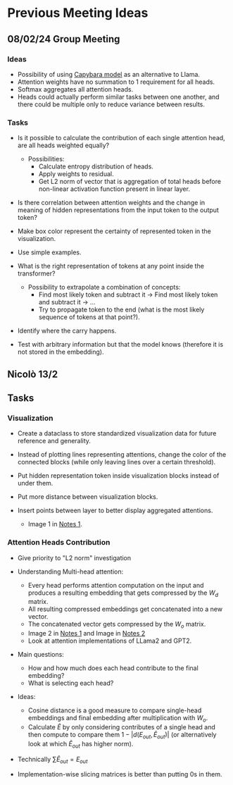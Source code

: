 # Previous Meeting Ideas

## 08/02/24 Group Meeting

### Ideas

- Possibility of using [Capybara model](https://huggingface.co/NousResearch/Nous-Capybara-34B) as an alternative to Llama.
- Attention weights have no summation to 1 requirement for all heads.
- Softmax aggregates all attention heads.
- Heads could actually perform similar tasks between one another, and there could be multiple only to reduce variance between results.

### Tasks

- Is it possible to calculate the contribution of each single attention head, are all heads weighted equally?
    - Possibilities:
        - Calculate entropy distribution of heads.
        - Apply weights to residual.
        - Get L2 norm of vector that is aggregation of total heads before non-linear activation function present in linear layer.

- Is there correlation between attention weights and the change in meaning of hidden representations from the input token to the output token?

- Make box color represent the certainty of represented token in the visualization.

- Use simple examples.

- What is the right representation of tokens at any point inside the transformer?
    - Possibility to extrapolate a combination of concepts:
        - Find most likely token and subtract it -> Find most likely token and subtract it -> ...
        - Try to propagate token to the end (what is the most likely sequence of tokens at that point?).

- Identify where the carry happens.

- Test with arbitrary information but that the model knows (therefore it is not stored in the embedding).


## Nicolò 13/2

## Tasks

### Visualization

- Create a dataclass to store standardized visualization data for future reference and generality.

- Instead of plotting lines representing attentions, change the color of the connected blocks (while only leaving lines over a certain threshold).

- Put hidden representation token inside visualization blocks instead of under them.

- Put more distance between visualization blocks.

- Insert points between layer to better display aggregated attentions.
    - Image 1 in [Notes 1](13-02-24_Notes_1.png").

### Attention Heads Contribution

- Give priority to "L2 norm" investigation

- Understanding Multi-head attention:
    - Every head performs attention computation on the input and produces a resulting embedding that gets compressed by the $W_d$ matrix.
    - All resulting compressed embeddings get concatenated into a new vector.
    - The concatenated vector gets compressed by the $W_o$ matrix.
    - Image 2 in [Notes 1](13-02-24_Notes_1.png") and Image in [Notes 2](13-02-24_Notes_2.jpg")
    - Look at attention implementations of LLama2 and GPT2.

- Main questions: 
    - How and how much does each head contribute to the final embedding?
    - What is selecting each head?

- Ideas:
    - Cosine distance is a good measure to compare single-head embeddings and final embedding after multiplication with $W_o$.
    - Calculate $\tilde{E}$ by only considering contributes of a single head and then compute to compare them $1 - |d(E_{out}, \tilde{E}_{out})|$ (or alternatively look at which $\tilde{E}_{out}$ has higher norm).

- Technically $\sum{\tilde{E}_{out}} = E_{out}$

- Implementation-wise slicing matrices is better than putting 0s in them.